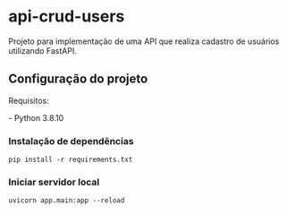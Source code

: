 # api-crud-users
<p>Projeto para implementação de uma API que realiza cadastro de usuários utilizando FastAPI.</p>

## Configuração do projeto
<p> Requisitos: </p>
- Python 3.8.10

### Instalação de dependências
`pip install -r requirements.txt`

### Iniciar servidor local
`uvicorn app.main:app --reload`
